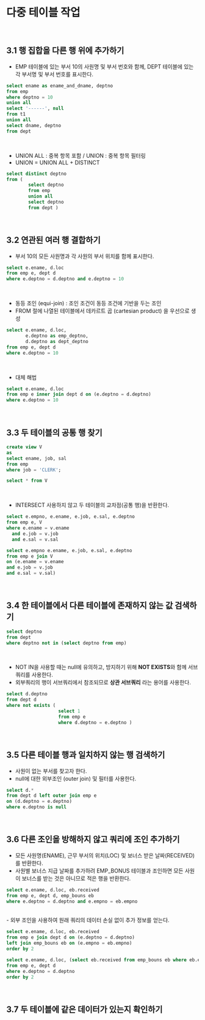 # 다중 테이블 작업

<br>

## 3.1 행 집합을 다른 행 위에 추가하기
- EMP 테이블에 있는 부서 10의 사원명 및 부서 번호와 함께, DEPT 테이블에 있는 각 부서명 및 부서 번호를 표시한다.
```sql
select ename as ename_and_dname, deptno
from emp
where deptno = 10
union all
select '------', null
from t1
union all
select dname, deptno
from dept
```

<br>

- UNION ALL : 중복 항목 포함 / UNION : 중복 항목 필터링
- UNION = UNION ALL + DISTINCT
```sql
select distinct deptno
from (
        select deptno
        from emp
        union all
        select deptno
        from dept )
```

<br>

## 3.2 연관된 여러 행 결합하기
- 부서 10의 모든 사원명과 각 사원의 부서 위치를 함께 표시한다.
```sql
select e.ename, d.loc
from emp e, dept d
where e.deptno = d.deptno and e.deptno = 10
```

<br>

- 동등 조인 (equi-join) : 조인 조건이 동등 조건에 기반을 두는 조인
- FROM 절에 나열된 테이블에서 데카르트 곱 (cartesian product) 을 우선으로 생성
```sql
select e.ename, d.loc,
       e.deptno as emp_deptno,
       d.deptno as dept_deptno
from emp e, dept d
where e.deptno = 10
```

<br>

- 대체 해법
```sql
select e.ename, d.loc
from emp e inner join dept d on (e.deptno = d.deptno)
where e.deptno = 10
```

<br>

## 3.3 두 테이블의 공통 행 찾기
```sql
create view V
as
select ename, job, sal
from emp
where job = 'CLERK';

select * from V
```

<br>

- INTERSECT 사용하지 않고 두 테이블의 교차점(공통 행)을 반환한다.
```sql
select e.empno, e.ename, e.job, e.sal, e.deptno
from emp e, V
where e.ename = v.ename
  and e.job = v.job
  and e.sal = v.sal
```
```sql
select e.empno e.ename, e.job, e.sal, e.deptno
from emp e join V
on (e.ename = v.ename
and e.job = v.job
and e.sal = v.sal)
```

<br>

## 3.4 한 테이블에서 다른 테이블에 존재하지 않는 값 검색하기
```sql
select deptno
from dept
where deptno not in (select deptno from emp)
```

<br>

- NOT IN을 사용할 때는 null에 유의하고, 방지하기 위해 **NOT EXISTS**와 함께 서브쿼리를 사용한다.
- 외부쿼리의 행이 서브쿼리에서 참조되므로 **상관 서브쿼리** 라는 용어를 사용한다.
```sql
select d.deptno
from dept d
where not exists (
                   select 1
                   from emp e
                   where d.deptno = e.deptno )
```

<br>

## 3.5 다른 테이블 행과 일치하지 않는 행 검색하기
- 사원이 없는 부서를 찾고자 한다.
- null에 대한 외부조인 (outer join) 및 필터를 사용한다.
```sql
select d.*
from dept d left outer join emp e
on (d.deptno = e.deptno)
where e.deptno is null
```

<br>

## 3.6 다른 조인을 방해하지 않고 쿼리에 조인 추가하기
- 모든 사원명(ENAME), 근무 부서의 위치(LOC) 및 보너스 받은 날짜(RECEIVED)를 반환한다.
- 사원별 보너스 지급 날짜를 추가하려 EMP_BONUS 테이블과 조인하면 모든 사원이 보너스를 받는 것은 아니므로 적은 행을 반환한다.
```sql
select e.ename, d.loc, eb.received
from emp e, dept d, emp_bouns eb
where e.deptno = d.deptno and e.empno = eb.empno
```

<br>
- 외부 조인을 사용하여 원래 쿼리의 데이터 손실 없이 추가 정보를 얻는다.

```sql
select e.ename, d.loc, eb.received
from emp e join dept d on (e.deptno = d.deptno)
left join emp_bouns eb on (e.empno = eb.empno)
order by 2
```

```sql
select e.ename, d.loc, (select eb.received from emp_bouns eb where eb.empno = e.empno) as received
from emp e, dept d
where e.deptno = d.deptno
order by 2
```

<br>

## 3.7 두 테이블에 같은 데이터가 있는지 확인하기 
